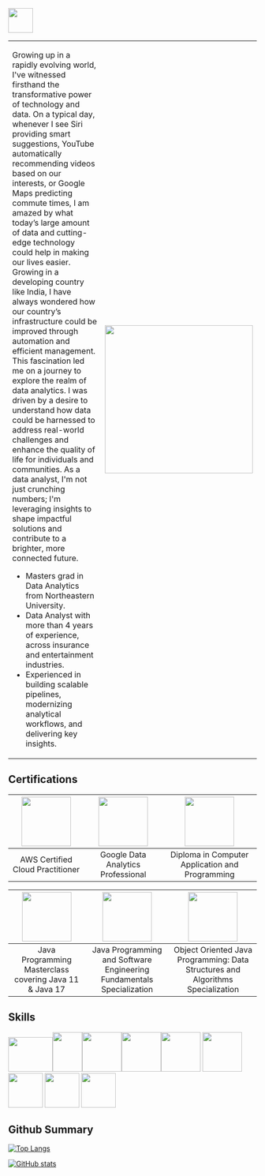 <img src="https://github.com/user-attachments/assets/690109db-2d83-4c2d-99a6-1d2bba7aa585" width="50"/>

<!--
**manvith1604/manvith1604** is a ✨ _special_ ✨ repository because its `README.md` (this file) appears on your GitHub profile.

Here are some ideas to get you started:

- 🔭 I’m currently working on ...
- 🌱 I’m currently learning ...
- 👯 I’m looking to collaborate on ...
- 🤔 I’m looking for help with ...
- 💬 Ask me about ...
- 📫 How to reach me: ...
- 😄 Pronouns: ...
- ⚡ Fun fact: ...
-->
<table>
  <tr>
    <td>
      <p>
        Growing up in a rapidly evolving world, I've witnessed firsthand the transformative power of technology and data.
        On a typical day, whenever I see Siri providing smart suggestions, YouTube automatically recommending videos based 
        on our interests, or Google Maps predicting commute times, I am amazed by what today’s large amount of data and 
        cutting-edge technology could help in making our lives easier. Growing in a developing country like India, I have 
        always wondered how our country’s infrastructure could be improved through automation and efficient management. 
        This fascination led me on a journey to explore the realm of data analytics. I was driven by a desire to understand 
        how data could be harnessed to address real-world challenges and enhance the quality of life for individuals and 
        communities. As a data analyst, I'm not just crunching numbers; I'm leveraging insights to shape impactful solutions 
        and contribute to a brighter, more connected future.
      </p>
      <ul>
        <li>Masters grad in Data Analytics from Northeastern University.</li>
        <li>Data Analyst with more than 4 years of experience, across insurance and entertainment industries.</li>
        <li>Experienced in building scalable pipelines, modernizing analytical workflows, and delivering key insights.</li>
      </ul>
    </td>
    <td>
      <img src="https://github.com/user-attachments/assets/97987abb-c901-4fca-a474-b2adc59b6c94" width="300"/>
    </td>
  </tr>
</table>

## Certifications

| [<img src = "https://github.com/manvith1604/manvith1604/assets/66794160/f79b0f26-617a-48d4-8d39-791877789077" width = 100>](https://www.credly.com/badges/50b48b45-522e-46f7-bec1-b39f6e40b37b)| [<img src = "https://github.com/manvith1604/manvith1604/assets/66794160/8b252df2-2e1b-42c3-b258-4f11bbd067fe" width = 100>](https://www.credly.com/badges/8f20d65a-39bf-4dee-b59f-437af8705f6e) | [<img src = "https://github.com/manvith1604/manvith1604/assets/66794160/091d9299-ed8e-4577-b881-2320e794c435" width = 100>](https://nbceskillindia.in/student-verification.php) |
| :-: | :-: | :-:|
| AWS Certified Cloud Practitioner | Google Data Analytics Professional | Diploma in Computer Application and Programming |

| [<img src = "https://github.com/manvith1604/manvith1604/assets/66794160/7a4eefe9-3666-46dd-bd6b-d8c62c6f8a79" width = 100>](https://udemy-certificate.s3.amazonaws.com/pdf/UC-3647dfcc-cff3-4b7c-b8e7-1489ae00f452.pdf)| [<img src = "https://github.com/manvith1604/manvith1604/assets/66794160/c8a40dc9-0999-4db2-b59e-6e774b7420f1" width = 100>](https://www.coursera.org/account/accomplishments/specialization/certificate/S5VC9H9HZ6RA) | [<img src = "https://github.com/manvith1604/manvith1604/assets/66794160/c8a40dc9-0999-4db2-b59e-6e774b7420f1" width = 100>](https://www.coursera.org/account/accomplishments/specialization/certificate/X2YZGG6LPYW5) |
| :-: | :-: | :-:|
| Java Programming Masterclass covering Java 11 & Java 17 | Java Programming and Software Engineering Fundamentals Specialization | Object Oriented Java Programming: Data Structures and Algorithms Specialization | 

## Skills

<img src = "https://github.com/manvith1604/manvith1604/assets/66794160/a57c6915-08d9-4f3d-99bd-cbbd4046efa1" height = 70 width = 90><img src="https://github.com/manvith1604/manvith1604/assets/66794160/47a02b74-9ba5-4dbd-992d-c4d5372d2c9b" height = 80 width = 60><img src = "https://github.com/manvith1604/manvith1604/assets/66794160/a6fa7a5a-7d97-40f4-bb5a-8c1ec33ff8aa" height = 80 width = 80><img src = "https://github.com/manvith1604/manvith1604/assets/66794160/abe61fbf-a539-4721-b399-9f74a0e055c2" height = 80 width = 80><img src = "https://github.com/manvith1604/manvith1604/assets/66794160/d3f0c951-d23b-4c6d-9942-d64d6c455464" height = 80 width = 80> <img src ="https://github.com/manvith1604/manvith1604/assets/66794160/9d6a777a-9be3-409d-9400-0b60c4d64e70" height = 80 width = 80> 
<img src = "https://github.com/manvith1604/manvith1604/assets/66794160/e5764246-98fc-48d7-af79-5c4c3ad98d2f" height = 70 width = 70> <img src = "https://github.com/manvith1604/manvith1604/assets/66794160/501c3547-ffe5-4ee6-bbba-8b23663f96c1" height = 70 width = 70> <img src = "https://github.com/manvith1604/manvith1604/assets/66794160/0f126a49-2705-4a51-bae9-a846d7fd95e4" height = 70 width = 70>

## Github Summary
[![Top Langs](https://github-readme-stats.vercel.app/api/top-langs/?username=manvith1604&layout=compact&show_icons=true&theme=dark)](https://github.com/manvith1604)

[![GitHub stats](https://github-readme-stats.vercel.app/api?username=manvith1604&show_icons=true&theme=dark)](https://github.com/manvith1604)

